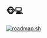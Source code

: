 ## 🐵💻

[![roadmap.sh](https://roadmap.sh/card/tall/67128896791f57dd60c58669?variant=dark&roadmaps=javascript%2Cgit-github%2Clinux%2Cdatastructures-and-algorithms)](https://roadmap.sh)
